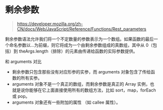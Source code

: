# 剩余参数

> https://developer.mozilla.org/zh-CN/docs/Web/JavaScript/Reference/Functions/Rest_parameters

剩余参数语法允许我们将一个不定数量的参数表示为一个数组。如果函数的最后一个命名参数以...为前缀，则它将成为一个由剩余参数组成的真数组，其中从 0（包括）到 theArgs.length（排除）的元素由传递给函数的实际参数提供。

和 arguments 对比

- 剩余参数只包含那些没有对应形参的实参，而 arguments 对象包含了传给函数的所有实参。
- arguments 对象不是一个真正的数组，而剩余参数是真正的 Array 实例，也就是说你能够在它上面直接使用所有的数组方法，比如 sort，map，forEach 或 pop。
- arguments 对象还有一些附加的属性 （如 callee 属性）。
